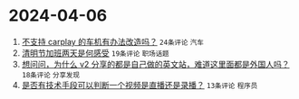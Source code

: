 # 2024-04-06

1. [不支持 carplay 的车机有办法改造吗？](https://www.v2ex.com/t/1029959) `24条评论` `汽车`
1. [清明节加班两天是何感受](https://www.v2ex.com/t/1029956) `19条评论` `职场话题`
1. [想问问，为什么 v2 分享的都是自己做的英文站，难道这里面都是外国人吗？](https://www.v2ex.com/t/1029957) `18条评论` `分享发现`
1. [是否有技术手段可以判断一个视频是直播还是录播？](https://www.v2ex.com/t/1029961) `13条评论` `程序员`
